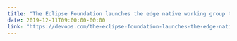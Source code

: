 ```yaml
---
title: "The Eclipse Foundation launches the edge native working group to deliver production grade code for open source edge computing"
date: 2019-12-11T09:00:00-00:00
link: "https://devops.com/the-eclipse-foundation-launches-the-edge-native-working-group-to-deliver-production-grade-code-for-open-source-edge-computing/"
---
```



